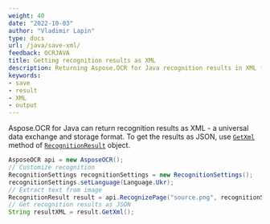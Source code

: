 ```yaml
---
weight: 40
date: "2022-10-03"
author: "Vladimir Lapin"
type: docs
url: /java/save-xml/
feedback: OCRJAVA
title: Getting recognition results as XML
description: Returning Aspose.OCR for Java recognition results in XML format.
keywords:
- save
- result
- XML
- output
---
```


Aspose.OCR for Java can return recognition results as XML - a universal data exchange and storage format. To get the results as JSON, use [`GetXml`](https://reference.aspose.com/ocr/java/com.aspose.ocr/RecognitionResult#GetXml--) method of [`RecognitionResult`](https://reference.aspose.com/ocr/java/com.aspose.ocr/RecognitionResult) object.

```java
AsposeOCR api = new AsposeOCR();
// Customize recognition
RecognitionSettings recognitionSettings = new RecognitionSettings();
recognitionSettings.setLanguage(Language.Ukr);
// Extract text from image
RecognitionResult result = api.RecognizePage("source.png", recognitionSettings);
// Get recognition results as JSON
String resultXML = result.GetXml();
```
